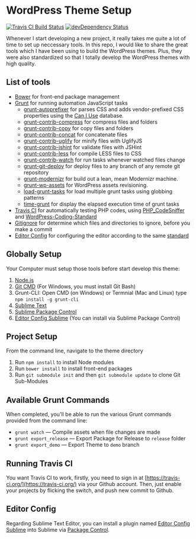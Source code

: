 # WordPress Theme Setup

[![Travis CI Build Status](https://travis-ci.org/thanhluu/wp-theme-setup.svg?branch=master)](https://travis-ci.org/thanhluu/wp-theme-setup) [![devDependency Status](https://david-dm.org/thanhluu/wp-theme-setup/dev-status.svg)](https://david-dm.org/thanhluu/wp-theme-setup#info=devDependencies)

Whenever I start developing a new project, it really takes me quite a lot of time to set up neccessary tools. In this repo, I would like to share the great tools which I have been using to build the WordPress themes. Plus, they were also standardized so that I totally develop the WordPress themes with high quality.

## List of tools

* [Bower](http://bower.io/) for front-end package management
* [Grunt](http://gruntjs.com/) for running automation JavaScript tasks
	- [grunt-autoprefixer](https://github.com/nDmitry/grunt-autoprefixer) for parses CSS and adds vendor-prefixed CSS properties using the [Can I Use](http://caniuse.com/) database.
	- [grunt-contrib-compress](https://github.com/gruntjs/grunt-contrib-compress) for compress files and folders
	- [grunt-contrib-copy](https://github.com/gruntjs/grunt-contrib-copy) for copy files and folders
	- [grunt-contrib-concat](https://github.com/gruntjs/grunt-contrib-concat) for concatenate files
	- [grunt-contrib-uglify](https://github.com/gruntjs/grunt-contrib-uglify) for minify files with UglifyJS
	- [grunt-contrib-jshint](https://github.com/gruntjs/grunt-contrib-jshint) for validate files with JSHint
	- [grunt-contrib-less](https://github.com/gruntjs/grunt-contrib-less) for compile LESS files to CSS
    - [grunt-contrib-watch](https://github.com/gruntjs/grunt-contrib-watch) for run tasks whenever watched files change
    - [grunt-git-deploy](https://github.com/iclanzan/grunt-git-deploy) for deploy files to any branch of any remote git repository
    - [grunt-modernizr](https://github.com/Modernizr/grunt-modernizr) for build out a lean, mean Modernizr machine.
    - [grunt-wp-assets](https://github.com/roots/grunt-wp-assets) for WordPress assets revisioning.
    - [load-grunt-tasks](https://github.com/sindresorhus/load-grunt-tasks) for load multiple grunt tasks using globbing patterns
    - [time-grunt](https://github.com/sindresorhus/time-grunt) for display the elapsed execution time of grunt tasks
* [Travis CI](http://travis-ci.org) for automatically testing PHP codes, using [PHP_CodeSniffer](https://github.com/squizlabs/PHP_CodeSniffer) and [WordPress-Coding-Standard](https://github.com/WordPress-Coding-Standards/WordPress-Coding-Standards)
* [Gitignore](http://www.gitignore.io/) for determine which files and directories to ignore, before you make a commit
* [Editor Config](http://editorconfig.org/) for configuring the editor according to the same [standard](http://make.wordpress.org/core/handbook/coding-standards/php/#indentation)

## Globally Setup

Your Computer must setup those tools before start develop this theme:

1. [Node.js](http://nodejs.org/download/)
2. [Git CMD](http://git-scm.com/) (For Windows, you must install Git Bash)
3. Grunt-CLI: Open CMD (on Windows) or Termnial (Mac and Linux) type `npm install -g grunt-cli`
4. [Sublime Text](http://www.sublimetext.com/)
5. [Sublime Package Control](https://sublime.wbond.net/)
5. [Editor Config Sublime](https://github.com/sindresorhus/editorconfig-sublime) (You can install via Sublime Package Control)

## Project Setup

From the command line, navigate to the theme directory

1. Run `npm install` to install Node modules
2. Run `bower install` to install front-end packages
3. Run `git submodule init` and then `git submodule update` to clone Git Sub-Modules

## Available Grunt Commands

When completed, you'll be able to run the various Grunt commands provided from the command line:

* `grunt watch` — Compile assets when file changes are made
* `grunt export_release` — Export Package for Release to `release` folder
* `grunt export_demo` — Export Theme to `demo` branch

## Running Travis CI

You want Travis CI to work, firstly, you need to sign in at [https://travis-ci.org/](https://travis-ci.org/) via your Github account. Then, just enable your projects by flicking the switch, and push new commit to Github.

## Editor Config

Regarding Sublime Text Editor, you can install a plugin named [Editor Config Sublime](https://github.com/sindresorhus/editorconfig-sublime) into Sublime via [Package Control](https://sublime.wbond.net/).

